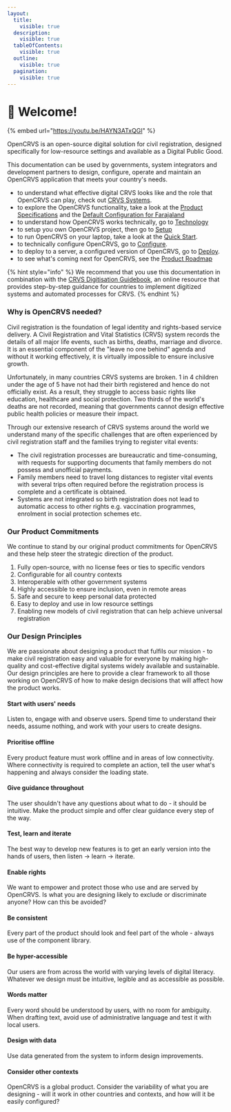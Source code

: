 ```yaml
---
layout:
  title:
    visible: true
  description:
    visible: true
  tableOfContents:
    visible: true
  outline:
    visible: true
  pagination:
    visible: true
---
```


# 👋 Welcome!

{% embed url="https://youtu.be/HAYN3ATxQGI" %}

OpenCRVS is an open-source digital solution for civil registration, designed specifically for low-resource settings and available as a Digital Public Good.

This documentation can be used by governments, system integrators and development partners to design, configure, operate and maintain an OpenCRVS application that meets your country's needs.

* to understand what effective digital CRVS looks like and the role that OpenCRVS can play, check out [CRVS Systems](crvs-systems/effective-digital-crvs-systems.md).
* to explore the OpenCRVS functionality, take a look at the [Product Specifications](product-specifications/functional-architecture.md) and the [Default Configuration for Farajaland](default-configuration/intro-to-farajaland.md)
* to understand how OpenCRVS works technically, go to [Technology](technology/architecture/)
* to setup you own OpenCRVS project, then go to [Setup](setup/1.-establish-project-and-team.md)
* to run OpenCRVS on your laptop, take a look at the [Quick Start](setup/3.-installation/3.1-set-up-a-development-environment/).
* to technically configure OpenCRVS, go to [Configure](setup/3.-installation/3.2-set-up-your-own-country-configuration/).
* to deploy to a server, a configured version of OpenCRVS, go to [Deploy](setup/3.-installation/3.3-set-up-a-server-hosted-environment/).
* to see what's coming next for OpenCRVS, see the [Product Roadmap](general/product-roadmap.md)

{% hint style="info" %}
We recommend that you use this documentation in combination with the [CRVS Digitisation Guidebook](http://www.crvs-dgb.org/en/), an online resource that provides step-by-step guidance for countries to implement digitized systems and automated processes for CRVS.
{% endhint %}

### Why is OpenCRVS needed?

Civil registration is the foundation of legal identity and rights-based service delivery. A Civil Registration and Vital Statistics (CRVS) system records the details of all major life events, such as births, deaths, marriage and divorce. It is an essential component of the "leave no one behind" agenda and without it working effectively, it is virtually impossible to ensure inclusive growth.

Unfortunately, in many countries CRVS systems are broken. 1 in 4 children under the age of 5 have not had their birth registered and hence do not officially exist. As a result, they struggle to access basic rights like education, healthcare and social protection. Two thirds of the world's deaths are not recorded, meaning that governments cannot design effective public health policies or measure their impact.

Through our extensive research of CRVS systems around the world we understand many of the specific challenges that are often experienced by civil registration staff and the families trying to register vital events:

* The civil registration processes are bureaucratic and time-consuming, with requests for supporting documents that family members do not possess and unofficial payments.
* Family members need to travel long distances to register vital events with several trips often required before the registration process is complete and a certificate is obtained.
* Systems are not integrated so birth registration does not lead to automatic access to other rights e.g. vaccination programmes, enrolment in social protection schemes etc.

### Our Product Commitments

We continue to stand by our original product commitments for OpenCRVS and these help steer the strategic direction of the product.

1. Fully open-source, with no license fees or ties to specific vendors
2. Configurable for all country contexts
3. Interoperable with other government systems
4. Highly accessible to ensure inclusion, even in remote areas
5. Safe and secure to keep personal data protected
6. Easy to deploy and use in low resource settings
7. Enabling new models of civil registration that can help achieve universal registration

### Our Design Principles

We are passionate about designing a product that fulfils our mission - to make civil registration easy and valuable for everyone by making high-quality and cost-effective digital systems widely available and sustainable. Our design principles are here to provide a clear framework to all those working on OpenCRVS of how to make design decisions that will affect how the product works.

#### **Start with users' needs**

Listen to, engage with and observe users. Spend time to understand their needs, assume nothing, and work with your users to create designs.

#### **Prioritise offline**

Every product feature must work offline and in areas of low connectivity. Where connectivity is required to complete an action, tell the user what's happening and always consider the loading state.

#### **Give guidance throughout**

The user shouldn't have any questions about what to do - it should be intuitive. Make the product simple and offer clear guidance every step of the way.

#### **Test, learn and iterate**

The best way to develop new features is to get an early version into the hands of users, then listen -> learn -> iterate.

#### **Enable rights**

We want to empower and protect those who use and are served by OpenCRVS. Is what you are designing likely to exclude or discriminate anyone? How can this be avoided?

#### **Be consistent**

Every part of the product should look and feel part of the whole - always use of the component library.

#### **Be hyper-accessible**

Our users are from across the world with varying levels of digital literacy. Whatever we design must be intuitive, legible and as accessible as possible.

#### **Words matter**

Every word should be understood by users, with no room for ambiguity. When drafting text, avoid use of administrative language and test it with local users.

#### **Design with data**

Use data generated from the system to inform design improvements.

#### **Consider other contexts**

OpenCRVS is a global product. Consider the variability of what you are designing - will it work in other countries and contexts, and how will it be easily configured?
